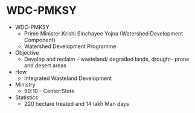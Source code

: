 # WDC-PMKSY
* WDC-PMKSY 
	* Prime Minister Krishi Sinchayee Yojna (Watershed Development Component)
	* Watershed Development Programme
* Objective
	* Develop and reclaim - wasteland/ degraded lands, drought- prone and desert areas
* How
	* Integrated Wasteland Development
* Ministry
	* 90:10 - Center:State
* Statistics
	* 220 hectare treated and 14 lakh Man days